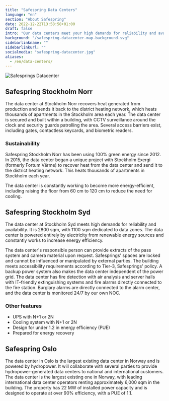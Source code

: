 ```yaml
---
title: "Safespring Data Centers"
language: "en"
section: "About Safespring"
date: 2022-12-22T13:58:58+01:00
draft: false
intro: "Our data centers meet your high demands for reliability and availability. In addition, you get a climate-smart solution because our data centers are powered 100% by electricity from renewable energy sources."
background: "/safespring-datacenter-map-background.svg"
sidebarlinkname: ""
sidebarlinkurl: ""
socialmedia: "safespring-datacenter.jpg"
aliases:
  - /en/data-centers/
---
```


![Safesprings Datacenter](/img/graphics/safespring-datacenter-map-container.svg)

## Safespring Stockholm Norr

The data center at Stockholm Norr recovers heat generated from production and sends it back to the district heating network, which heats thousands of apartments in the Stockholm area each year. The data center is secured and built within a building, with CCTV surveillance around the clock and security guards patrolling the area. Several access barriers exist, including gates, contactless keycards, and biometric readers.

### Sustainability

Safespring Stockholm Norr has been using 100% green energy since 2012. In 2015, the data center began a unique project with Stockholm Exergi (formerly Fortum Värme) to recover heat from the data center and send it to the district heating network. This heats thousands of apartments in Stockholm each year.

The data center is constantly working to become more energy-efficient, including raising the floor from 60 cm to 120 cm to reduce the need for cooling.

## Safespring Stockholm Syd

The data center at Stockholm Syd meets high demands for reliability and availability. It is 2800 sqm, with 1100 sqm dedicated to data zones. The data center is powered entirely by electricity from renewable energy sources and constantly works to increase energy efficiency.

The data center's responsible person can provide extracts of the pass system and camera material upon request. Safesprings' spaces are locked and cannot be influenced or manipulated by external parties. The building meets accessibility requirements according to Tier-3, Safesprings' policy. A backup power system also makes the data center independent of the power grid. The data center has fire detection with air analysis and server halls with IT-friendly extinguishing systems and fire alarms directly connected to the fire station. Burglary alarms are directly connected to the alarm center, and the data center is monitored 24/7 by our own NOC.

### Other features

- UPS with N+1 or 2N
- Cooling system with N+1 or 2N
- Design for under 1.2 in energy efficiency (PUE)
- Prepared for energy recovery

## Safespring Oslo

The data center in Oslo is the largest existing data center in Norway and is powered by hydropower. It will collaborate with several parties to provide hydropower-generated data centers to national and international customers. The data center is the largest existing one in Norway, with leading international data center operators renting approximately 6,000 sqm in the building. The property has 22 MW of installed power capacity and is designed to operate at over 90% efficiency, with a PUE of 1.1.
